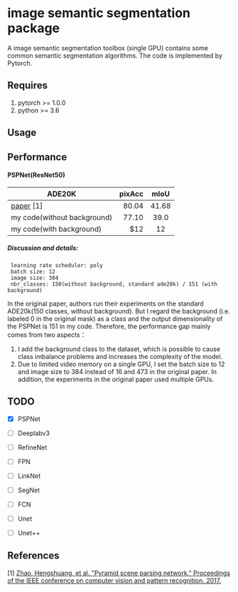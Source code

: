 # image semantic segmentation package

A image semantic segmentation toolbox (single GPU) contains some common semantic segmentation algorithms. The code is implemented by Pytorch.

## Requires

  1. pytorch >= 1.0.0
  2. python >= 3.6
  
## Usage

## Performance

#### PSPNet(ResNet50)
| ADE20K    |   pixAcc    |    mIoU    |
| -------- | -------:  | :------: |
| [paper](https://github.com/hszhao/PSPNet) [1]  |    80.04   |   41.68  |
| my code(without background)  |   77.10   |  39.0  |
| my code(with background)  |    \$12   |   12   |
##### Discussion and details:
```epoch: 30
 learning rate scheduler: poly
 batch size: 12
 image size: 384
 nbr_classes: 150(without background, standard ade20k) / 151 (with background)
```
In the original paper, authors run their experiments on the standard ADE20k(150 classes, without background). 
But I regard the background (i.e. labeled 0 in the original mask) as a class and the output dimensionality of the PSPNet is 151 in my code.
Therefore, the performance gap mainly comes from two aspects：
1) I add the background class to the dataset, which is possible to cause class imbalance problems and increases the complexity of the model.
2) Due to limited video memory on a single GPU, I set the batch size to 12 and image size to 384 instead of 16 and 473 in the original paper. In addition, the experiments in the original paper used multiple GPUs.
    
## TODO

- [x] PSPNet
- [ ] Deeplabv3
- [ ] RefineNet
- [ ] FPN
- [ ] LinkNet
- [ ] SegNet
- [ ] FCN
- [ ] Unet
- [ ] Unet++


## References
[1] [Zhao, Hengshuang, et al. "Pyramid scene parsing network." Proceedings of the IEEE conference on computer vision and pattern recognition. 2017.](https://arxiv.org/abs/1612.01105)

